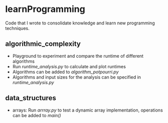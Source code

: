 # learnProgramming
Code that I wrote to consolidate knowledge and learn new programming techniques.

## algorithmic_complexity
- Playground to experiment and compare the runtime of different algorithms
- Run *runtime_analysis.py* to calculate and plot runtimes
- Algorithms can be added to *algorithm_potpourri.py*
- Algorithms and input sizes for the analysis can be specified in *runtime_analysis.py*

## data_structures
- arrays: Run *arrray.py* to test a dynamic array implementation, operations can be added to *main()*
